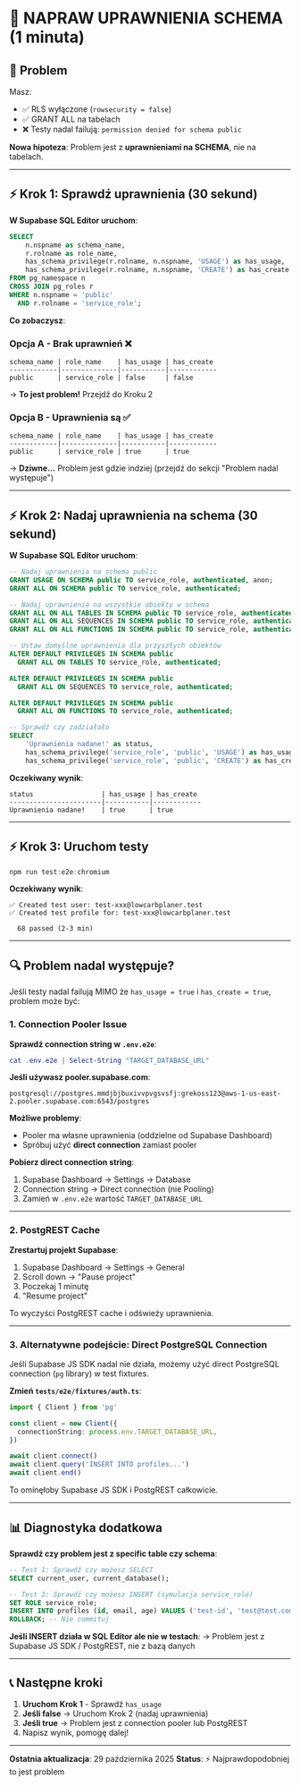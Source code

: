# 🔧 NAPRAW UPRAWNIENIA SCHEMA (1 minuta)

## 🎯 Problem

Masz:

- ✅ RLS wyłączone (`rowsecurity = false`)
- ✅ GRANT ALL na tabelach
- ❌ Testy nadal failują: `permission denied for schema public`

**Nowa hipoteza**: Problem jest z **uprawnieniami na SCHEMA**, nie na tabelach.

---

## ⚡ Krok 1: Sprawdź uprawnienia (30 sekund)

**W Supabase SQL Editor uruchom**:

```sql
SELECT
    n.nspname as schema_name,
    r.rolname as role_name,
    has_schema_privilege(r.rolname, n.nspname, 'USAGE') as has_usage,
    has_schema_privilege(r.rolname, n.nspname, 'CREATE') as has_create
FROM pg_namespace n
CROSS JOIN pg_roles r
WHERE n.nspname = 'public'
  AND r.rolname = 'service_role';
```

**Co zobaczysz**:

### Opcja A - Brak uprawnień ❌

```
schema_name | role_name    | has_usage | has_create
------------|--------------|-----------|------------
public      | service_role | false     | false
```

→ **To jest problem!** Przejdź do Kroku 2

### Opcja B - Uprawnienia są ✅

```
schema_name | role_name    | has_usage | has_create
------------|--------------|-----------|------------
public      | service_role | true      | true
```

→ **Dziwne...** Problem jest gdzie indziej (przejdź do sekcji "Problem nadal występuje")

---

## ⚡ Krok 2: Nadaj uprawnienia na schema (30 sekund)

**W Supabase SQL Editor uruchom**:

```sql
-- Nadaj uprawnienia na schema public
GRANT USAGE ON SCHEMA public TO service_role, authenticated, anon;
GRANT ALL ON SCHEMA public TO service_role, authenticated;

-- Nadaj uprawnienia na wszystkie obiekty w schema
GRANT ALL ON ALL TABLES IN SCHEMA public TO service_role, authenticated;
GRANT ALL ON ALL SEQUENCES IN SCHEMA public TO service_role, authenticated;
GRANT ALL ON ALL FUNCTIONS IN SCHEMA public TO service_role, authenticated;

-- Ustaw domyślne uprawnienia dla przyszłych obiektów
ALTER DEFAULT PRIVILEGES IN SCHEMA public
  GRANT ALL ON TABLES TO service_role, authenticated;

ALTER DEFAULT PRIVILEGES IN SCHEMA public
  GRANT ALL ON SEQUENCES TO service_role, authenticated;

ALTER DEFAULT PRIVILEGES IN SCHEMA public
  GRANT ALL ON FUNCTIONS TO service_role, authenticated;

-- Sprawdź czy zadziałało
SELECT
    'Uprawnienia nadane!' as status,
    has_schema_privilege('service_role', 'public', 'USAGE') as has_usage,
    has_schema_privilege('service_role', 'public', 'CREATE') as has_create;
```

**Oczekiwany wynik**:

```
status                 | has_usage | has_create
-----------------------|-----------|------------
Uprawnienia nadane!    | true      | true
```

---

## ⚡ Krok 3: Uruchom testy

```powershell
npm run test:e2e:chromium
```

**Oczekiwany wynik**:

```
✅ Created test user: test-xxx@lowcarbplaner.test
✅ Created test profile for: test-xxx@lowcarbplaner.test

  68 passed (2-3 min)
```

---

## 🔍 Problem nadal występuje?

Jeśli testy nadal failują MIMO że `has_usage = true` i `has_create = true`, problem może być:

### 1. Connection Pooler Issue

**Sprawdź connection string w `.env.e2e`**:

```powershell
cat .env.e2e | Select-String "TARGET_DATABASE_URL"
```

**Jeśli używasz pooler.supabase.com**:

```
postgresql://postgres.mmdjbjbuxivvpvgsvsfj:grekoss123@aws-1-us-east-2.pooler.supabase.com:6543/postgres
```

**Możliwe problemy**:

- Pooler ma własne uprawnienia (oddzielne od Supabase Dashboard)
- Spróbuj użyć **direct connection** zamiast pooler

**Pobierz direct connection string**:

1. Supabase Dashboard → Settings → Database
2. Connection string → Direct connection (nie Pooling)
3. Zamień w `.env.e2e` wartość `TARGET_DATABASE_URL`

---

### 2. PostgREST Cache

**Zrestartuj projekt Supabase**:

1. Supabase Dashboard → Settings → General
2. Scroll down → "Pause project"
3. Poczekaj 1 minutę
4. "Resume project"

To wyczyści PostgREST cache i odświeży uprawnienia.

---

### 3. Alternatywne podejście: Direct PostgreSQL Connection

Jeśli Supabase JS SDK nadal nie działa, możemy użyć direct PostgreSQL connection (`pg` library) w test fixtures.

**Zmień `tests/e2e/fixtures/auth.ts`**:

```typescript
import { Client } from 'pg'

const client = new Client({
  connectionString: process.env.TARGET_DATABASE_URL,
})

await client.connect()
await client.query('INSERT INTO profiles...')
await client.end()
```

To ominęłoby Supabase JS SDK i PostgREST całkowicie.

---

## 📊 Diagnostyka dodatkowa

**Sprawdź czy problem jest z specific table czy schema**:

```sql
-- Test 1: Sprawdź czy możesz SELECT
SELECT current_user, current_database();

-- Test 2: Sprawdź czy możesz INSERT (symulacja service_role)
SET ROLE service_role;
INSERT INTO profiles (id, email, age) VALUES ('test-id', 'test@test.com', 25);
ROLLBACK; -- Nie commituj
```

**Jeśli INSERT działa w SQL Editor ale nie w testach**:
→ Problem jest z Supabase JS SDK / PostgREST, nie z bazą danych

---

## 📞 Następne kroki

1. **Uruchom Krok 1** - Sprawdź `has_usage`
2. **Jeśli false** → Uruchom Krok 2 (nadaj uprawnienia)
3. **Jeśli true** → Problem jest z connection pooler lub PostgREST
4. Napisz wynik, pomogę dalej!

---

**Ostatnia aktualizacja**: 29 października 2025
**Status**: ⚡ Najprawdopodobniej to jest problem
